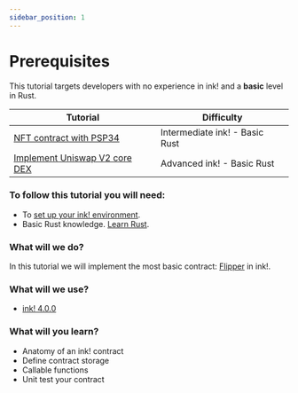 ```yaml
---
sidebar_position: 1
---
```


# Prerequisites

This tutorial targets developers with no experience in ink! and a **basic** level in Rust.

| Tutorial                                                                   | Difficulty                     |
|----------------------------------------------------------------------------|--------------------------------|
| [NFT contract with PSP34](../nft/nft.md)              | Intermediate ink! -  Basic Rust       |          
| [Implement Uniswap V2 core DEX](../dex/dex.md) | Advanced ink! - Basic Rust |

### To follow this tutorial you will need:
- To [set up your ink! environment](/docs/build/environment/ink_environment.md).
- Basic Rust knowledge. [Learn Rust](https://www.rust-lang.org/learn).

### What will we do?
In this tutorial we will implement the most basic contract: [Flipper](https://github.com/paritytech/ink/blob/v4.0.0/examples/flipper/lib.rs) in ink!.

### What will we use?
- [ink! 4.0.0](https://github.com/paritytech/ink/tree/v4.0.0)

### What will you learn?
- Anatomy of an ink! contract
- Define contract storage
- Callable functions
- Unit test your contract